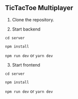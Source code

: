 ## TicTacToe Multiplayer

1. Clone the repository.

2. Start backend

`cd server`

`npm install`

`npm run dev` or `yarn dev`

3. Start frontend

`cd server`

`npm install`

`npm run dev` or `yarn dev`
